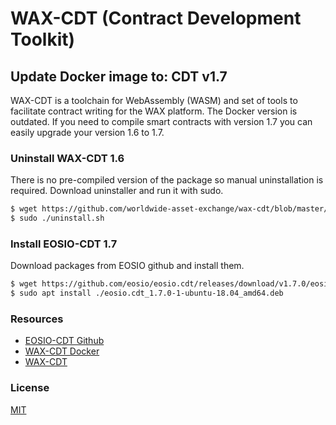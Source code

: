 # WAX-CDT (Contract Development Toolkit)
## Update Docker image to: CDT v1.7
WAX-CDT is a toolchain for WebAssembly (WASM) and set of tools to facilitate contract writing for the WAX platform. The Docker version is outdated. If you need to compile smart contracts with version 1.7 you can easily upgrade your version 1.6 to 1.7.

### Uninstall WAX-CDT 1.6
There is no pre-compiled version of the package so manual uninstallation is required. Download uninstaller and run it with sudo.

```sh
$ wget https://github.com/worldwide-asset-exchange/wax-cdt/blob/master/uninstall.sh
$ sudo ./uninstall.sh
```

### Install EOSIO-CDT 1.7
Download packages from EOSIO github and install them.

```sh
$ wget https://github.com/eosio/eosio.cdt/releases/download/v1.7.0/eosio.cdt_1.7.0-1-ubuntu-18.04_amd64.deb
$ sudo apt install ./eosio.cdt_1.7.0-1-ubuntu-18.04_amd64.deb
```

### Resources
- [EOSIO-CDT Github](https://github.com/EOSIO/eosio.cdt)
- [WAX-CDT Docker](https://hub.docker.com/r/waxteam/cdt/tags?page=1&ordering=last_updated)
- [WAX-CDT](https://github.com/worldwide-asset-exchange/wax-cdt)

### License
[MIT](https://github.com/worldwide-asset-exchange/wax-blockchain/blob/master/LICENSE)

